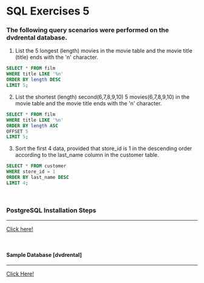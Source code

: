 # SQL Exercises 5
### The following query scenarios were performed on the dvdrental database.

1) List the 5 longest (length) movies in the movie table and the movie title (title) ends with the 'n' character.
```sql
SELECT * FROM film
WHERE title LIKE '%n'
ORDER BY length DESC
LIMIT 5;
```

2) List the shortest (length) second(6,7,8,9,10) 5 movies(6,7,8,9,10) in the movie table and the movie title ends with the 'n' character.

```sql
SELECT * FROM film
WHERE title LIKE '%n'
ORDER BY length ASC
OFFSET 5
LIMIT 5;
```

3) Sort the first 4 data, provided that store_id is 1 in the descending order according to the last_name column in the customer table.

```sql
SELECT * FROM customer
WHERE store_id = 1
ORDER BY last_name DESC
LIMIT 4;
```

<br>

### PostgreSQL Installation Steps
----
[Click here!](https://www.postgresql.org/download/)

<br>

#### Sample Database [dvdrental]
------
[Click Here!](https://www.postgresqltutorial.com/wp-content/uploads/2019/05/dvdrental.zip)
